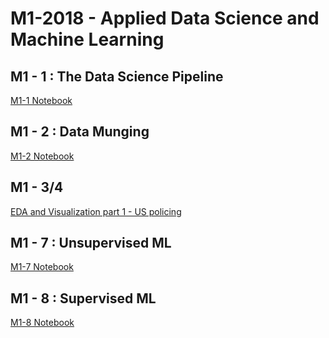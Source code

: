 # M1-2018 - Applied Data Science and Machine Learning

## M1 - 1 : The Data Science Pipeline

[M1-1 Notebook](https://rawgit.com/SDS-AAU/M1-2018/master/M1_1_DS_pipeline.html)

## M1 - 2 : Data Munging

[M1-2 Notebook](https://rawgit.com/SDS-AAU/M1-2018/master/M1_2_data_munging.html)

## M1 - 3/4

[EDA and Visualization part 1 - US policing](http://nbviewer.jupyter.org/github/SDS-AAU/M1-2018/blob/master/M1_S3-4%20%28part%20one%29.ipynb)


## M1 - 7 : Unsupervised ML

[M1-7 Notebook](https://rawgit.com/SDS-AAU/M1-2018/master/M1_7_unsupervised_ml.html)


## M1 - 8 : Supervised ML

[M1-8 Notebook]()
